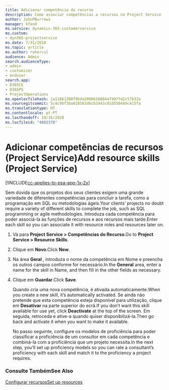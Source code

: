 ```yaml
---
title: Adicionar competência do recurso
description: Como associar competências a recursos no Project Service
author: JohnPBurrows
manager: kfend
ms.service: dynamics-365-customerservice
ms.custom:
- dyn365-projectservice
ms.date: 7/31/2018
ms.topic: article
ms.author: ruhercul
audience: Admin
search.audienceType:
- admin
- customizer
- enduser
search.app:
- D365CE
- D365PS
- ProjectOperations
ms.openlocfilehash: 1a11861308f9bda200061880447497fd2c57b32e
ms.sourcegitcommit: 5c4c9bf3ba018562d6cb3443c01d550489c415fa
ms.translationtype: HT
ms.contentlocale: pt-PT
ms.lasthandoff: 10/16/2020
ms.locfileid: "4082378"
---
```

# <a name="add-resource-skills-project-service"></a><span data-ttu-id="cd4ae-103">Adicionar competências de recursos (Project Service)</span><span class="sxs-lookup"><span data-stu-id="cd4ae-103">Add resource skills (Project Service)</span></span>

[!INCLUDE[cc-applies-to-psa-app-1x-2x](../includes/cc-applies-to-psa-app-1x-2x.md)]

<span data-ttu-id="cd4ae-104">Sem dúvida que os projetos dos seus clientes exigem uma grande variedade de diferentes competências para concluir a tarefa, como a programação em SQL ou metodologias ágeis.</span><span class="sxs-lookup"><span data-stu-id="cd4ae-104">Your clients’ projects no doubt require a variety of different skills to complete the job, such as SQL programming or agile methodologies.</span></span> <span data-ttu-id="cd4ae-105">Introduza cada competência para poder associá-la às funções de recursos e aos recursos mais tarde.</span><span class="sxs-lookup"><span data-stu-id="cd4ae-105">Enter each skill so you can associate it with resource roles and resources later on.</span></span>  
  
1. <span data-ttu-id="cd4ae-106">Vá para **Project Service > Competências do Recurso**.</span><span class="sxs-lookup"><span data-stu-id="cd4ae-106">Go to **Project Service > Resource Skills**.</span></span>  
  
2. <span data-ttu-id="cd4ae-107">Clique em **Novo**.</span><span class="sxs-lookup"><span data-stu-id="cd4ae-107">Click **New**.</span></span>  
  
3. <span data-ttu-id="cd4ae-108">Na área **Geral** , introduza o nome da competência em Nome e preencha os outros campos conforme for necessário.</span><span class="sxs-lookup"><span data-stu-id="cd4ae-108">In the **General** area, enter a name for the skill in Name, and then fill in the other fields as necessary.</span></span>  
  
4. <span data-ttu-id="cd4ae-109">Clique em **Guardar**.</span><span class="sxs-lookup"><span data-stu-id="cd4ae-109">Click **Save**.</span></span>  
  
   <span data-ttu-id="cd4ae-110">Quando cria uma nova competência, é ativada automaticamente.</span><span class="sxs-lookup"><span data-stu-id="cd4ae-110">When you create a new skill, it’s automatically activated.</span></span> <span data-ttu-id="cd4ae-111">Se ainda não pretende que esta competência esteja disponível para utilização, clique em **Desativar** na parte superior do ecrã.</span><span class="sxs-lookup"><span data-stu-id="cd4ae-111">If you don’t want this skill available for use yet, click **Deactivate** at the top of the screen.</span></span> <span data-ttu-id="cd4ae-112">Em seguida, retroceda e ative-a quando quiser disponibilizá-la.</span><span class="sxs-lookup"><span data-stu-id="cd4ae-112">Then go back and activate it when you want to make it available.</span></span>  
  
   <span data-ttu-id="cd4ae-113">No passo seguinte, configure os modelos de proficiência para poder classificar a proficiência de um consultor em cada competência e combiná-la com a proficiência que um projeto necessita.</span><span class="sxs-lookup"><span data-stu-id="cd4ae-113">In the next step, you’ll set up proficiency models so you can rate a consultant’s proficiency with each skill and match it to the proficiency a project requires.</span></span>  
  
### <a name="see-also"></a><span data-ttu-id="cd4ae-114">Consulte Também</span><span class="sxs-lookup"><span data-stu-id="cd4ae-114">See Also</span></span>  
 [<span data-ttu-id="cd4ae-115">Configurar recursos</span><span class="sxs-lookup"><span data-stu-id="cd4ae-115">Set up resources</span></span>](../psa/set-up-resources.md)
